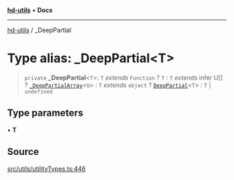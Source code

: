 [**hd-utils**](../README.md) • **Docs**

***

[hd-utils](../globals.md) / \_DeepPartial

# Type alias: \_DeepPartial\<T\>

> `private` **\_DeepPartial**\<`T`\>: `T` *extends* `Function` ? `T` : `T` *extends* infer U[] ? [`_DeepPartialArray`](../interfaces/DeepPartialArray.md)\<`U`\> : `T` *extends* `object` ? [`DeepPartial`](DeepPartial.md)\<`T`\> : `T` \| `undefined`

## Type parameters

• **T**

## Source

[src/utils/utilityTypes.ts:446](https://github.com/AhmadHddad/h-utils/blob/5c76ff5de068cee019fc632d9da2e395721bb48f/src/utils/utilityTypes.ts#L446)
